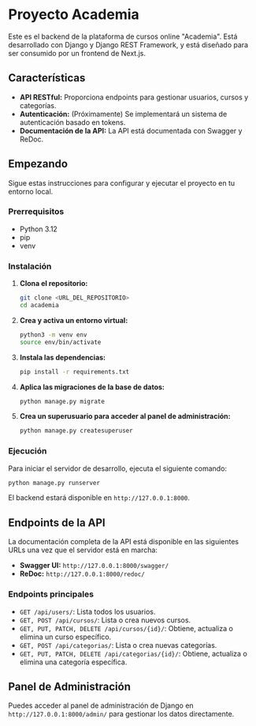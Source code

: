 # Proyecto Academia

Este es el backend de la plataforma de cursos online "Academia". Está desarrollado con Django y Django REST Framework, y está diseñado para ser consumido por un frontend de Next.js.

## Características

*   **API RESTful:** Proporciona endpoints para gestionar usuarios, cursos y categorías.
*   **Autenticación:** (Próximamente) Se implementará un sistema de autenticación basado en tokens.
*   **Documentación de la API:** La API está documentada con Swagger y ReDoc.

## Empezando

Sigue estas instrucciones para configurar y ejecutar el proyecto en tu entorno local.

### Prerrequisitos

*   Python 3.12
*   pip
*   venv

### Instalación

1.  **Clona el repositorio:**

    ```bash
    git clone <URL_DEL_REPOSITORIO>
    cd academia
    ```

2.  **Crea y activa un entorno virtual:**

    ```bash
    python3 -m venv env
    source env/bin/activate
    ```

3.  **Instala las dependencias:**

    ```bash
    pip install -r requirements.txt
    ```

4.  **Aplica las migraciones de la base de datos:**

    ```bash
    python manage.py migrate
    ```

5.  **Crea un superusuario para acceder al panel de administración:**

    ```bash
    python manage.py createsuperuser
    ```

### Ejecución

Para iniciar el servidor de desarrollo, ejecuta el siguiente comando:

```bash
python manage.py runserver
```

El backend estará disponible en `http://127.0.0.1:8000`.

## Endpoints de la API

La documentación completa de la API está disponible en las siguientes URLs una vez que el servidor está en marcha:

*   **Swagger UI:** `http://127.0.0.1:8000/swagger/`
*   **ReDoc:** `http://127.0.0.1:8000/redoc/`

### Endpoints principales

*   `GET /api/users/`: Lista todos los usuarios.
*   `GET, POST /api/cursos/`: Lista o crea nuevos cursos.
*   `GET, PUT, PATCH, DELETE /api/cursos/{id}/`: Obtiene, actualiza o elimina un curso específico.
*   `GET, POST /api/categorias/`: Lista o crea nuevas categorías.
*   `GET, PUT, PATCH, DELETE /api/categorias/{id}/`: Obtiene, actualiza o elimina una categoría específica.

## Panel de Administración

Puedes acceder al panel de administración de Django en `http://127.0.0.1:8000/admin/` para gestionar los datos directamente.
